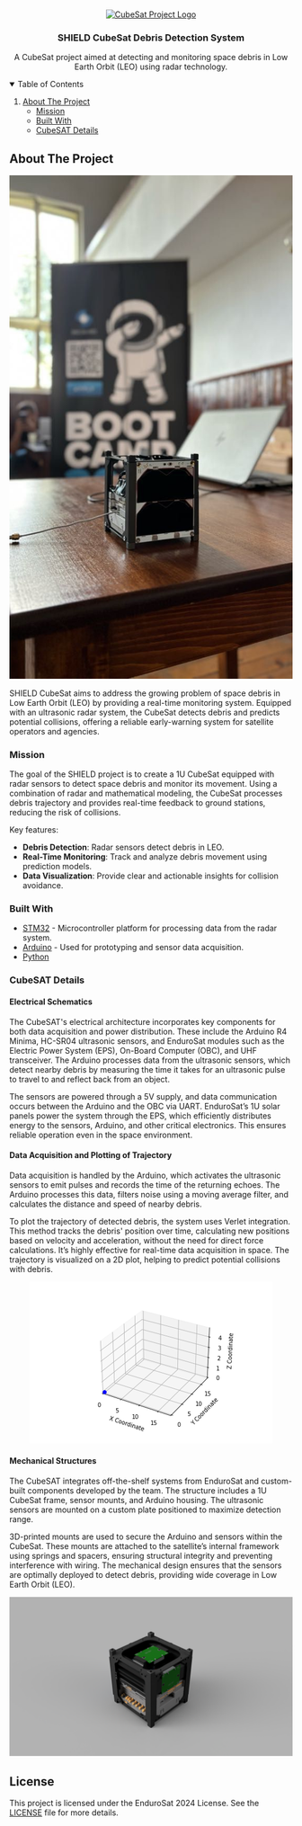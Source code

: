 <!-- PROJECT LOGO -->
<br />
<p align="center">
  <a href="https://github.com/PaulZeroOne/EnduroSAT">
    <img src="https://www.nanosats.eu/img/org/thumb3/thumbnail_EnduroSat_horLogo_main@2x_1-min.png" alt="CubeSat Project Logo">
  </a>

  <h3 align="center">SHIELD CubeSat Debris Detection System</h3>

  <p align="center">
    A CubeSat project aimed at detecting and monitoring space debris in Low Earth Orbit (LEO) using radar technology.
  </p>

<!-- TABLE OF CONTENTS -->
<details open="open">
  <summary>Table of Contents</summary>
  <ol>
    <li>
      <a href="#about-the-project">About The Project</a>
      <ul>
        <li><a href="#mission">Mission</a></li>
        <li><a href="#built-with">Built With</a></li>
        <li><a href="#cubesat-details">CubeSAT Details</a></li>
      </ul>
    </li>
  </ol>
</details>

<!-- ABOUT THE PROJECT -->
## About The Project

<p align="center">
  <img src="https://github.com/PaulZeroOne/EnduroSAT/raw/master/images/CubeSAT.jpg" alt="CubeSat Prototype Image" style="object-fit: cover; max-width: 100%;">
</p>

SHIELD CubeSat aims to address the growing problem of space debris in Low Earth Orbit (LEO) by providing a real-time monitoring system. Equipped with an ultrasonic radar system, the CubeSat detects debris and predicts potential collisions, offering a reliable early-warning system for satellite operators and agencies.

### Mission
The goal of the SHIELD project is to create a 1U CubeSat equipped with radar sensors to detect space debris and monitor its movement. Using a combination of radar and mathematical modeling, the CubeSat processes debris trajectory and provides real-time feedback to ground stations, reducing the risk of collisions.

Key features:
- **Debris Detection**: Radar sensors detect debris in LEO.
- **Real-Time Monitoring**: Track and analyze debris movement using prediction models.
- **Data Visualization**: Provide clear and actionable insights for collision avoidance.

### Built With

* [STM32](https://www.st.com/en/microcontrollers-microprocessors/stm32-32-bit-arm-cortex-mcus.html) - Microcontroller platform for processing data from the radar system.
* [Arduino](https://www.arduino.cc) - Used for prototyping and sensor data acquisition.
* [Python](https://www.python.org)

### CubeSAT Details

#### Electrical Schematics
The CubeSAT's electrical architecture incorporates key components for both data acquisition and power distribution. These include the Arduino R4 Minima, HC-SR04 ultrasonic sensors, and EnduroSat modules such as the Electric Power System (EPS), On-Board Computer (OBC), and UHF transceiver. The Arduino processes data from the ultrasonic sensors, which detect nearby debris by measuring the time it takes for an ultrasonic pulse to travel to and reflect back from an object.

The sensors are powered through a 5V supply, and data communication occurs between the Arduino and the OBC via UART. EnduroSat’s 1U solar panels power the system through the EPS, which efficiently distributes energy to the sensors, Arduino, and other critical electronics. This ensures reliable operation even in the space environment.

#### Data Acquisition and Plotting of Trajectory
Data acquisition is handled by the Arduino, which activates the ultrasonic sensors to emit pulses and records the time of the returning echoes. The Arduino processes this data, filters noise using a moving average filter, and calculates the distance and speed of nearby debris.

To plot the trajectory of detected debris, the system uses Verlet integration. This method tracks the debris' position over time, calculating new positions based on velocity and acceleration, without the need for direct force calculations. It’s highly effective for real-time data acquisition in space. The trajectory is visualized on a 2D plot, helping to predict potential collisions with debris.

<p align="center">
  <img src="https://github.com/PaulZeroOne/EnduroSAT/raw/master/images/ballistic_trajectory_predicted.gif" alt="Ballistic Trajectory Prediction" style="max-width: 100%;">
</p>

#### Mechanical Structures
The CubeSAT integrates off-the-shelf systems from EnduroSat and custom-built components developed by the team. The structure includes a 1U CubeSat frame, sensor mounts, and Arduino housing. The ultrasonic sensors are mounted on a custom plate positioned to maximize detection range.

3D-printed mounts are used to secure the Arduino and sensors within the CubeSat. These mounts are attached to the satellite’s internal framework using springs and spacers, ensuring structural integrity and preventing interference with wiring. The mechanical design ensures that the sensors are optimally deployed to detect debris, providing wide coverage in Low Earth Orbit (LEO).

<p align="center">
  <img src="https://github.com/PaulZeroOne/EnduroSAT/raw/master/images/Assemb_3.3_(1)_2024-Aug-05_11-04-50AM-000_CustomizedView37173395950.png" alt="CubeSat Mechanical Assembly" style="max-width: 100%;">
</p>

## License
This project is licensed under the EnduroSat 2024 License. See the [LICENSE](./LICENSE) file for more details.

